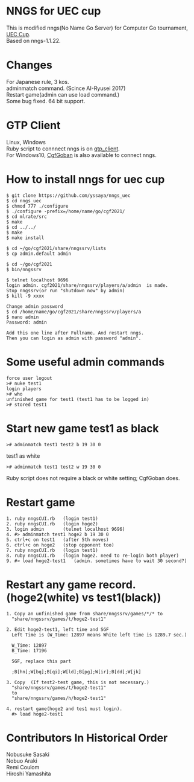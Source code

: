 # NNGS for UEC cup
This is modified nngs(No Name Go Server) for Computer Go tournament, [UEC Cup](http://entcog.c.ooco.jp/entcog/new_uec/en/).  
Based on nngs-1.1.22.

# Changes
For Japanese rule, 3 kos.  
adminmatch command. (Scince AI-Ryusei 2017)  
Restart game(admin can use load command.)  
Some bug fixed. 64 bit support.

# GTP Client
Linux, Windows  
Ruby script to connnect nngs is on [gtp_client](https://github.com/yssaya/nngs_uec/tree/master/gtp_client).  
For Windows10, [CgfGoban](http://www.yss-aya.com/cgfgoban.html) is also available to connect nngs.

# How to install nngs for uec cup
```
$ git clone https://github.com/yssaya/nngs_uec
$ cd nngs_uec
$ chmod 777 ./configure
$ ./configure -prefix=/home/name/go/cgf2021/
$ cd mlrate/src
$ make
$ cd ../../
$ make
$ make install

$ cd ~/go/cgf2021/share/nngssrv/lists
$ cp admin.default admin

$ cd ~/go/cgf2021
$ bin/nngssrv

$ telnet localhost 9696
login admin. cgf2021/share/nngssrv/players/a/admin  is made.
Stop nngssrv(or run "shutdown now" by admin)
$ kill -9 xxxx

Change admin password
$ cd /home/name/go/cgf2021/share/nngssrv/players/a
$ nano admin
Password: admin

Add this one line after Fullname. And restart nngs.
Then you can login as admin with password "admin".
```

# Some useful admin commands
```
force user logout
># nuke test1
login players
># who
unfinished game for test1 (test1 has to be logged in)
># stored test1
```

# Start new game test1 as black
```
># adminmatch test1 test2 b 19 30 0
```
test1 as white
```
># adminmatch test1 test2 w 19 30 0
```
Ruby script does not require a black or white setting; CgfGoban does.

# Restart game
```
1. ruby nngsCUI.rb   (login test1)
2. ruby nngsCUI.rb   (login hoge2)
3. login admin       (telnet localhost 9696)
4. #> adminmatch test1 hoge2 b 19 30 0
5. ctrl+c on test1   (after 5th moves)
6. ctrl+c on hoge2   (stop opponent too)
7. ruby nngsCUI.rb   (login test1)
8. ruby nngsCUI.rb   (login hoge2. need to re-login both player)
9. #> load hoge2-test1   (admin. sometimes have to wait 30 second?)
```
# Restart any game record. (hoge2(white) vs test1(black))
```
1. Copy an unfinished game from share/nngssrv/games/*/* to
  "share/nngssrv/games/t/hoge2-test1"

2. Edit hoge2-test1, left time and SGF
  Left Time is (W_Time: 12897 means White left time is 1289.7 sec.)

  W_Time: 12897
  B_Time: 17196

  SGF, replace this part

  ;B[hn];W[bq];B[qi];W[ld];B[pg];W[ir];B[dd];W[jk]

3. Copy  (If test2-test game, this is not necessary.)
  "share/nngssrv/games/t/hoge2-test1"
  to
  "share/nngssrv/games/h/hoge2-test1"

4. restart game(hoge2 and tes1 must login).
  #> load hoge2-test1
```

# Contributors In Historical Order
Nobusuke Sasaki  
Nobuo Araki  
Remi Coulom  
Hiroshi Yamashita  
